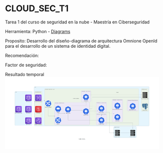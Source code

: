 # CLOUD_SEC_T1
Tarea 1 del curso de seguridad en la nube - Maestría en Ciberseguridad 

Herramienta: Python - [Diagrams](https://diagrams.mingrammer.com)

Proposito: Desarrollo del diseño-diagrama de arquitectura Omnione OpenId para el desarrollo de un sistema de identidad digital.

Recomendación:

Factor de seguridad:
 
Resultado temporal ![Logo del proyecto](digital_identity.png)
